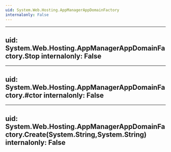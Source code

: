 ```yaml
---
uid: System.Web.Hosting.AppManagerAppDomainFactory
internalonly: False
---
```


---
uid: System.Web.Hosting.AppManagerAppDomainFactory.Stop
internalonly: False
---

---
uid: System.Web.Hosting.AppManagerAppDomainFactory.#ctor
internalonly: False
---

---
uid: System.Web.Hosting.AppManagerAppDomainFactory.Create(System.String,System.String)
internalonly: False
---
